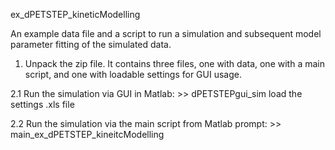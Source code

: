ex_dPETSTEP_kineticModelling

An example data file and a script to run a simulation and subsequent model parameter fitting of the simulated data.

1.  Unpack the zip file. It contains three files, one with data, one with a main script, and one with loadable settings for GUI usage.

2.1 Run the simulation via GUI in Matlab:
	>> dPETSTEPgui_sim
	load the settings .xls file
	
2.2 Run the simulation via the main script from Matlab prompt:
    >> main_ex_dPETSTEP_kineitcModelling